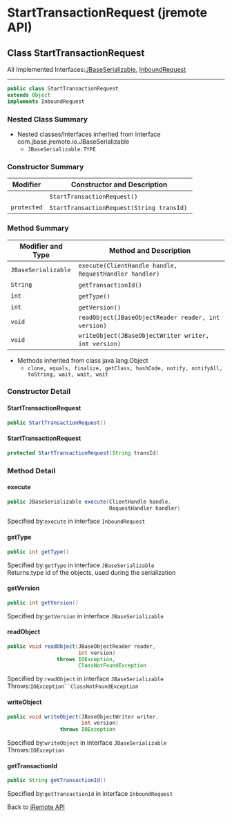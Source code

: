 # StartTransactionRequest (jremote API)

<PageHeader />

## Class StartTransactionRequest

All Implemented Interfaces:[JBaseSerializable](./../../../../io/jbaseserializable-(jremote-api) "interface in com.jbase.jremote.io"), [InboundRequest](./../inboundrequest-(jremote-api) "interface in com.jbase.jremote.jca.inflow.protocol")
* * *

```java
public class StartTransactionRequest
extends Object
implements InboundRequest
```

### Nested Class Summary

- Nested classes/interfaces inherited from interface com.jbase.jremote.io.JBaseSerializable
  - `JBaseSerializable.TYPE`

### Constructor Summary

| Modifier | Constructor and Description |
| --- | --- |
| ` ` | `StartTransactionRequest()`  |
| `protected` | `StartTransactionRequest(String transId)`  |

### Method Summary

| Modifier and Type | Method and Description |
| --- | --- |
| `JBaseSerializable` | `execute(ClientHandle handle, RequestHandler handler)`  |
| `String` | `getTransactionId()`  |
| `int` | `getType()`  |
| `int` | `getVersion()`  |
| `void` | `readObject(JBaseObjectReader reader, int version)`  |
| `void` | `writeObject(JBaseObjectWriter writer, int version)`  |

- Methods inherited from class java.lang.Object
  - `clone, equals, finalize, getClass, hashCode, notify, notifyAll, toString, wait, wait, wait`

### Constructor Detail

#### StartTransactionRequest

```java
public StartTransactionRequest()
```

#### StartTransactionRequest

```java
protected StartTransactionRequest(String transId)
```

### Method Detail

#### execute

```java
public JBaseSerializable execute(ClientHandle handle,
                                 RequestHandler handler)
```

Specified by:`execute` in interface `InboundRequest`

#### getType

```java
public int getType()
```

Specified by:`getType` in interface `JBaseSerializable`  
Returns:type id of the objects, used during the serialization  

#### getVersion

```java
public int getVersion()
```

Specified by:`getVersion` in interface `JBaseSerializable`

#### readObject

```java
public void readObject(JBaseObjectReader reader,
                       int version)
                throws IOException,
                       ClassNotFoundException
```

Specified by:`readObject` in interface `JBaseSerializable`  
Throws:`IOException``ClassNotFoundException`

#### writeObject

```java
public void writeObject(JBaseObjectWriter writer,
                        int version)
                 throws IOException
```

Specified by:`writeObject` in interface `JBaseSerializable`  
Throws:`IOException`

#### getTransactionId

```java
public String getTransactionId()
```

Specified by:`getTransactionId` in interface `InboundRequest`

Back to [jRemote API](./../../README.md)
  
<PageFooter />
